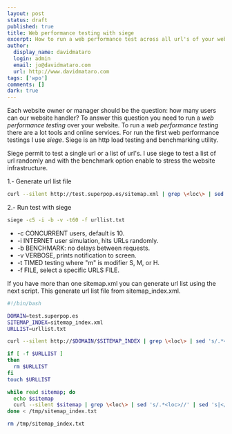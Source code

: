 ```yaml
---
layout: post
status: draft
published: true
title: Web performance testing with siege
excerpt: How to run a web performance test across all url's of your website using siege.
author:
  display_name: davidmataro
  login: admin
  email: jo@davidmataro.com
  url: http://www.davidmataro.com
tags: ['wpo']
comments: []
dark: true
---
```



Each website owner or manager should be the question: how many users can our website handler? To answer this question you need to run a *web performance testing* over your website. To run a *web performance testing* there are a lot tools and online services. For run the first web performance testings I use *siege*. Siege is an http load testing and benchmarking utility.



Siege permit to test a single url or a list of url's. I use siege to test a list of url randomly and with the benchmark option enable to stress the website infrastructure.


1.- Generate url list file

```bash
curl --silent http://test.superpop.es/sitemap.xml | grep \<loc\> | sed 's/.*<loc>//' | sed 's|</loc>||' > urllist.txt
```



2.- Run test with siege

```bash
siege -c5 -i -b -v -t60 -f urllist.txt
```

* -c CONCURRENT users, default is 10.
* -i INTERNET user simulation, hits URLs randomly.
* -b BENCHMARK: no delays between requests.
* -v VERBOSE, prints notification to screen.
* -t TIMED testing where "m" is modifier S, M, or H.
* -f FILE, select a specific URLS FILE.


If you have more than one sitemap.xml you can generate url list using the next script. This generate url list file from sitemap_index.xml.

```bash
#!/bin/bash

DOMAIN=test.superpop.es
SITEMAP_INDEX=sitemap_index.xml
URLLIST=urllist.txt

curl --silent http://$DOMAIN/$SITEMAP_INDEX | grep \<loc\> | sed 's/.*<loc>//' | sed 's|</loc>||' > /tmp/sitemap_index.txt

if [ -f $URLLIST ]
then
  rm $URLLIST
fi
touch $URLLIST

while read sitemap; do
  echo $sitemap
  curl --silent $sitemap | grep \<loc\> | sed 's/.*<loc>//' | sed 's|</loc>||' >> $URLLIST
done < /tmp/sitemap_index.txt

rm /tmp/sitemap_index.txt
```
